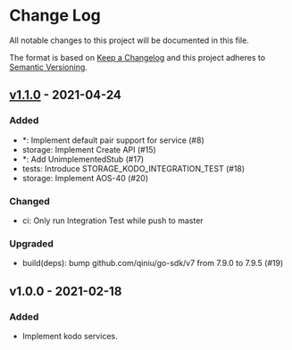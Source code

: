 # Change Log

All notable changes to this project will be documented in this file.

The format is based on [Keep a Changelog](https://keepachangelog.com/)
and this project adheres to [Semantic Versioning](https://semver.org/).

## [v1.1.0] - 2021-04-24

### Added

- *: Implement default pair support for service (#8)
- storage: Implement Create API (#15)
- *: Add UnimplementedStub (#17)
- tests: Introduce STORAGE_KODO_INTEGRATION_TEST (#18)
- storage: Implement AOS-40 (#20)

### Changed

- ci: Only run Integration Test while push to master

### Upgraded

- build(deps): bump github.com/qiniu/go-sdk/v7 from 7.9.0 to 7.9.5 (#19)

## v1.0.0 - 2021-02-18

### Added

- Implement kodo services.

[v1.1.0]: https://github.com/aos-dev/go-service-kodo/compare/v1.0.0...v1.1.0
